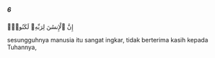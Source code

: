 ##### 6

<span class="ayah">إِنَّ ٱلْإِنسَٰنَ لِرَبِّهِۦ لَكَنُودٌۭ</span>

<span class="ayah_translation">sesungguhnya manusia itu sangat ingkar, tidak berterima kasih kepada Tuhannya,</span>
